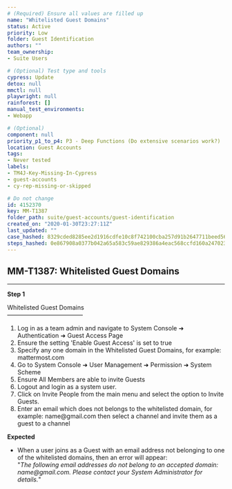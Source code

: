 ```yaml
---
# (Required) Ensure all values are filled up
name: "Whitelisted Guest Domains"
status: Active
priority: Low
folder: Guest Identification
authors: ""
team_ownership: 
- Suite Users

# (Optional) Test type and tools
cypress: Update
detox: null
mmctl: null
playwright: null
rainforest: []
manual_test_environments: 
- Webapp

# (Optional)
component: null
priority_p1_to_p4: P3 - Deep Functions (Do extensive scenarios work?)
location: Guest Accounts
tags: 
- Never tested
labels: 
- TM4J-Key-Missing-In-Cypress
- guest-accounts
- cy-rep-missing-or-skipped

# Do not change
id: 4152370
key: MM-T1387
folder_path: suite/guest-accounts/guest-identification
created_on: "2020-01-30T23:27:11Z"
last_updated: ""
case_hashed: 8329cded8285ee2d1916cdfe10c8f742100cba257d91b2647711beed56fda1df078056f3f73a400a6034c255289ef5a3
steps_hashed: 0e867908a0377b042a65a583c59ae829386a4eac568ccfd160a24702312d4f3e37aaa4c68d30c0a44cec4b2e39e5f798
---
```


## MM-T1387: Whitelisted Guest Domains

---

**Step 1**

Whitelisted Guest Domains\
–––––––––––––––––––––––––

1. Log in as a team admin and navigate to System Console ➜ Authentication ➜ Guest Access Page
2. Ensure the setting 'Enable Guest Access' is set to true
3. Specify any one domain in the Whitelisted Guest Domains, for example: mattermost.com
4. Go to System Console ➜ User Management ➜ Permission ➜ System Scheme
5. Ensure All Members are able to invite Guests
6. Logout and login as a system user.
7. Click on Invite People from the main menu and select the option to Invite Guests.
8. Enter an email which does not belongs to the whitelisted domain, for example: name\@gmail.com then select a channel and invite them as a guest to a channel

**Expected**

- When a user joins as a Guest with an email address not belonging to one of the whitelisted domains, then an error will appear:
  \
  "_The following email addresses do not belong to an accepted domain: name\@gmail.com. Please contact your System Administrator for details._"
